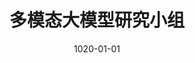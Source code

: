 ---
title: 多模态大模型研究小组
date: 1020-01-01 # to control the display order
# author: test
type: landing

design:
  # Section spacing
  spacing: '1rem'

sections:
  - block: markdown
    content:
      title: 
      text: |
        # 多模态大模型研究小组
  - block: collection
    id: members
    content:
      title: 团队成员
      filters:
        folders:
          - authors
        tag: mm_prof
      count: 0
    design:
      view: people-grid
      columns: 4
  - block: markdown
    content:
      title: 研究内容简介
      text: |
        ### 代表性成果1：书生多模态大模型系列-InternVL

        ### 代表性成果2：视频基础表征模型-VideoMAE系列
        ![VideoMAE](./videomae.png)
        本成果提出了视频掩码自编码器VideoMAE v1&v2，成功训练出了首个十亿参数量的视频Transformer模型，突破了视频自监督表征学习的性能瓶颈。VideoMAE系列工作引用超过1500次，已经成为视频自监督学习领域的基准方法，被牛津大学、微软、谷歌、Meta进行跟踪拓展研究，成为被开源社区Hugging Face收录的首个视频Transformer模型，全球调用下载超过320万次，位列Hugging Face视频识别模型榜下载量榜首。

        ### 代表性成果3：视频多模态大模型-VideoChat系列

        ![VideoChat](./videochat.png)

        本成果提出了全球首个以视频为中心的多模态对话大模型VideoChat，形成了对话交互驱动的通用视频理解能力，在多个多模态视频理解数据集上面取得了领先性能。Video相关技术被使用到快手可灵大模型的研发工作，GitHub星标超过3000，取得了较大的学术影响力。最近，相继提出了VideoChat-Online和VideoChat-Flash本版，从交互形式和高效长时建模方面，进一步提升了VideoChat综合性能。

        ### 代表性成果4：书生视频大模型-InternVideo系列

        ![InternVideo](./internvideo.png)

        本成果提出了全球首个通用视频理解大模型InternVideo，在2022年发布视频基础表征模型版本InternVideo 1.0，在视频基础感知、视频时空解析、视频开发识别等重点任务取得了世界领先水平；在2024年发布了视频多模态理解模型版本InternVideo 2.0，在超过60种视频理解任务上面取得领先性能，包括识别检索、开放问答、高阶推理等等；在2025年发布了深层次时空理解版本InternVideo 2.5，在视频理解的跨度和粒度上实现了显著提升，其“记忆力”更是较前代提升了6倍。
---